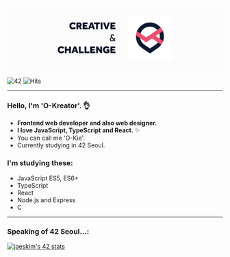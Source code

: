![Creative & Challenge](./img/header.png)

![42](https://badgen.net/badge/Born2Code/dongkang/yellow?cache=86400&icon=https://profile.intra.42.fr/assets/42_logo-7dfc9110a5319a308863b96bda33cea995046d1731cebb735e41b16255106c12.svg) ![Hits](https://hits.seeyoufarm.com/api/count/incr/badge.svg?url=https%3A%2F%2Fgithub.com%2FO-Kreator&count_bg=%2379C83D&title_bg=%23555555&icon=&icon_color=%23E7E7E7&title=hits&edge_flat=false)

---

### Hello, I'm 'O-Kreator'. 👌

- **Frontend web developer and also web designer.**
- **I love JavaScript, TypeScript and React.** ✨
- You can call me 'O-Kie'.
- Currently studying in 42 Seoul.

### I'm studying these:

- JavaScript ES5, ES6+
- TypeScript
- React
- Node.js and Express
- C

---

### Speaking of 42 Seoul...:

[![jaeskim's 42 stats](https://badge42.herokuapp.com/api/stats/dongkang?privacyEmail=true)](https://github.com/JaeSeoKim/badge42)